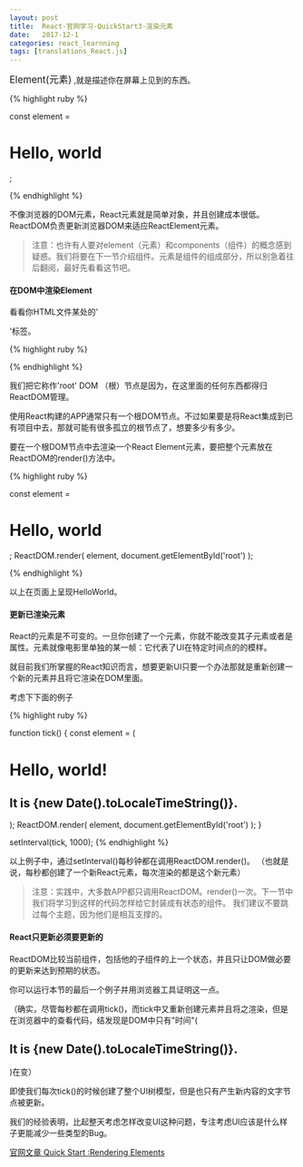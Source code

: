 ```yaml
---
layout: post
title:  React-官网学习-QuickStart3-渲染元素
date:   2017-12-1
categories: react_learnning
tags: [translations_React.js]
---
```

<big>Element(元素)</big> ,就是描述你在屏幕上见到的东西。

{% highlight ruby %}

const element = <h1>Hello, world</h1>;

{% endhighlight %}


不像浏览器的DOM元素，React元素就是简单对象，并且创建成本很低。ReactDOM负责更新浏览器DOM来适应ReactElement元素。

>注意：也许有人要对element（元素）和components（组件）的概念感到疑惑。我们将要在下一节介绍组件。元素是组件的组成部分，所以别急着往后翻阅，最好先看看这节吧。

#### 在DOM中渲染Element

看看你HTML文件某处的'<div>'标签。

{% highlight ruby %}

<div id="root"></div>

{% endhighlight %}

我们把它称作'root' DOM （根）节点是因为，在这里面的任何东西都得归ReactDOM管理。

使用React构建的APP通常只有一个根DOM节点。不过如果要是将React集成到已有项目中去，那就可能有很多孤立的根节点了，想要多少有多少。

要在一个根DOM节点中去渲染一个React Element元素，要把整个元素放在ReactDOM的render()方法中。

{% highlight ruby %}

const element = <h1>Hello, world</h1>;
ReactDOM.render(
  element,
  document.getElementById('root')
);

{% endhighlight %}

以上在页面上呈现HelloWorld。

#### 更新已渲染元素

React的元素是不可变的。一旦你创建了一个元素，你就不能改变其子元素或者是属性。元素就像电影里单独的某一帧：它代表了UI在特定时间点的的模样。

就目前我们所掌握的React知识而言，想要更新UI只要一个办法那就是重新创建一个新的元素并且将它渲染在DOM里面。

考虑下下面的例子

{% highlight ruby %}

function tick() {
  const element = (
    <div>
      <h1>Hello, world!</h1>
      <h2>It is {new Date().toLocaleTimeString()}.</h2>
    </div>
  );
  ReactDOM.render(
    element,
    document.getElementById('root')
  );
}

setInterval(tick, 1000);
{% endhighlight %}

以上例子中，通过setInterval()每秒钟都在调用ReactDOM.render()。
（也就是说，每秒都创建了一个新React元素，每次渲染的都是这个新元素）

>注意：实践中，大多数APP都只调用ReactDOM。render()一次。下一节中我们将学习到这样的代码怎样给它封装成有状态的组件。
我们建议不要跳过每个主题，因为他们是相互支撑的。

#### React只更新必须要更新的

ReactDOM比较当前组件，包括他的子组件的上一个状态，并且只让DOM做必要的更新来达到预期的状态。

你可以运行本节的最后一个例子并用浏览器工具证明这一点。

（确实，尽管每秒都在调用tick()，而tick中又重新创建元素并且将之渲染，但是在浏览器中的查看代码，结发现是DOM中只有"时间"( <h2>It is {new Date().toLocaleTimeString()}.</h2>)在变）

即使我们每次tick()的时候创建了整个UI树模型，但是也只有产生新内容的文字节点被更新。

我们的经验表明，比起整天考虑怎样改变UI这种问题，专注考虑UI应该是什么样子更能减少一些类型的Bug。


[官网文章 Quick Start :Rendering Elements](https://reactjs.org/docs/rendering-elements.html)
